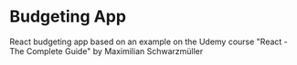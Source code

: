 # Budgeting App
 React budgeting app based on an example on the Udemy course "React - The Complete Guide" by Maximilian Schwarzmüller
